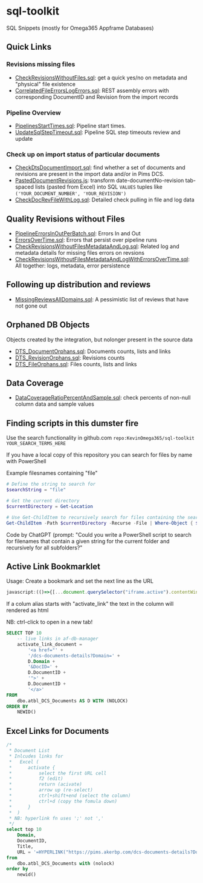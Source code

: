 # sql-toolkit

SQL Snippets (mostly for Omega365 Appframe Databases)

## Quick Links

### Revisions missing files

* [CheckRevisionsWithoutFiles.sql](src/reporting/CheckRevisionsWithoutFiles.sql): get a quick yes/no on metadata and "physical" file existence
* [CorrelatedFileErrorsLogErrors.sql](src/adHoc/FileNotFoundErrors/CorrelatedFileErrorsLogErrors.sql): REST assembly errors with corresponding DocumentID and Revision from the import records

### Pipeline Overview

* [PipelinesStartTimes.sql](src/dcs_integration/PipelinesStartTimes.sql): Pipeline start times.
* [UpdateSqlStepTimeout.sql](/src/adHoc/UnifyPipelines/UpdateSqlStepTimeout.sql): Pipeline SQL step timeouts review and update

### Check up on import status of particular documents

* [CheckDtsDocumentImport.sql](src/dcs_integration/CheckDtsDocumentImport.sql): find whether a set of documents and revisions are present in the import data and/or in Pims DCS.
* [PastedDocumentRevisions.js](src/dcs_integration/PastedDocumentRevisions.js): transform date-documentNo-revision tab-spaced lists (pasted from Excel) into SQL ```VALUES``` tuples like ```('YOUR_DOCUMENT_NUMBER', 'YOUR_REVISION')```
* [CheckDocRevFileWithLog.sql](src/dcs_integration/CheckDocRevFileWithLog.sql): Detailed check pulling in file and log data

## Quality Revisions without Files

* [PipelineErrorsInOutPerBatch.sql](src/reporting/PipelineErrorsInOutPerBatch.sql): Errors In and Out
* [ErrorsOverTime.sql](src/dcs_integration/ErrorsOverTime.sql): Errors that persist over pipeline runs
* [CheckRevisionsWithoutFilesMetadataAndLog.sql](src/dcs_integration/CheckRevisionsWithoutFilesMetadataAndLog.sql): Related log and metadata details for missing files errors on revsions
* [CheckRevisionsWithoutFilesMetadataAndLogWithErrorsOverTime.sql](src/dcs_integration/CheckRevisionsWithoutFilesMetadataAndLogWithErrorsOverTime.sql): All together: logs, metadata, error persistence

## Following up distribution and reviews

* [MissingReviewsAllDomains.sql](src/adHoc/DistributionMismatch/MissingReviewsAllDomains.sql): A pessimistic list of reviews that have not gone out

## Orphaned DB Objects

Objects created by the integration, but nolonger present in the source data

* [DTS_DocumentOrphans.sql](src/adHoc/Orphans/DTS_DocumentOrphans.sql): Documents counts, lists and links
* [DTS_RevisionOrphans.sql](src/adHoc/Orphans/DTS_RevisionOrphans.sql): Revisions counts
* [DTS_FileOrphans.sql](src/adHoc/Orphans/DTS_FileOrphans.sql): Files counts, lists and links

## Data Coverage

* [DataCoverageRatioPercentAndSample.sql](src/pipeline_development/): check percents of non-null column data and sample values

## Finding scripts in this dumster fire

Use the search functionality in github.com ```repo:KevinOmega365/sql-toolkit YOUR_SEARCH_TERMS_HERE```

If you have a local copy of this repository you can search for files by name with PowerShell

Example filesnames containing "file"

``` PowerShell
# Define the string to search for
$searchString = "file"

# Get the current directory
$currentDirectory = Get-Location

# Use Get-ChildItem to recursively search for files containing the search string in their name
Get-ChildItem -Path $currentDirectory -Recurse -File | Where-Object { $_.Name -like "*$searchString*" } | Select-Object FullName
```

Code by ChatGPT (prompt: "Could you write a PowerShell script to search for filenames that contain a given string for the current folder and recursively for all subfolders?"

## Active Link Bookmarklet

Usage: Create a bookmark and set the next line as the URL

``` JavaScript
javascript:(()=>{[...document.querySelector("iframe.active").contentWindow.document.querySelectorAll('[data-field^=activate_link]')].forEach(e=>{const p=e.parentElement;p.innerHTML=e.value;});})();
```

If a colum alias starts with "activate_link" the text in the column will rendered as html

NB: ctrl-click to open in a new tab!

``` SQL
SELECT TOP 10
    -- live links in af-db-manager
    activate_link_document =
        '<a href="' +
        '/dcs-documents-details?Domain=' +
        D.Domain +
        '&DocID=' +
        D.DocumentID +
        '">' +
        D.DocumentID +
        '</a>'
FROM
    dbo.atbl_DCS_Documents AS D WITH (NOLOCK)
ORDER BY
    NEWID()
```

## Excel Links for Documents

``` SQL
/*
 * Document List
 * Inlcudes links for
 *   Excel (
 *      activate {
 *          select the first URL cell
 *          f2 (edit)
 *          return (acivate)
 *          arrow up (re-select)
 *          ctrl+shift+end (select the column)
 *          ctrl+d (copy the fomula down)
 *      }
 *  )
 * NB: hyperlink fn uses ';' not ','
 */
select top 10
    Domain,
    DocumentID,
    Title,
    URL = '=HYPERLINK("https://pims.akerbp.com/dcs-documents-details?Domain="&A2&"&DocID="&B2; "Open "&B2)'
from
    dbo.atbl_DCS_Documents with (nolock)
order by
    newid()
```
